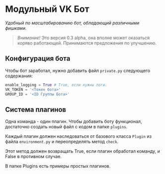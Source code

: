# Модульный VK Бот
*Удобный по масштабированию бот, обладающий различными фишками.*

> *Внимание!* 
>Это версия 0.3 alpha, она вполне может оказаться коряво работающей. Принимаются предложения по улучшению.

## Конфигурация бота

Чтобы бот заработал, нужно добавить файл `private.py` следующего содержания:

```python
enable_logging = True # True, если нужны логи.
VK_TOKEN = '<Токен бота>'
GROUP_ID = '<ID Группы Бота>'
```


## Система плагинов

Одна команда - один плагин. Чтобы добавить боту функционал, достаточно создать новый файл с кодом в папке `plugins`.

Каждый плагин должен наследоваться от базового класса `Plugin` из файла `environment.py` и переопределять метод `сheck`.

Этот метод должен возвращать True, если плагин обработал команду, и False в противном случае.

В папке Plugins есть примеры простых плагинов.
